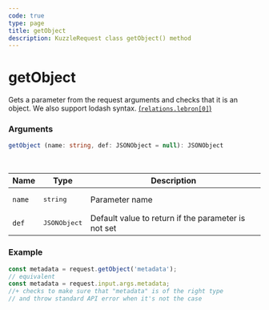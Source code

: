 ```yaml
---
code: true
type: page
title: getObject
description: KuzzleRequest class getObject() method
---
```


# getObject

<SinceBadge version="2.16.9" />

Gets a parameter from the request arguments and checks that it is an object.
We also support lodash syntax. [(`relations.lebron[0]`)](https://lodash.com/docs/4.17.15#get)

### Arguments

```ts
getObject (name: string, def: JSONObject = null): JSONObject
```

</br>

| Name   | Type              | Description    |
|--------|-------------------|----------------|
| `name` | <pre>string</pre> | Parameter name |
| `def` | <pre>JSONObject</pre> | Default value to return if the parameter is not set |


### Example

```ts
const metadata = request.getObject('metadata');
// equivalent
const metadata = request.input.args.metadata;
//+ checks to make sure that "metadata" is of the right type
// and throw standard API error when it's not the case
```
